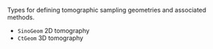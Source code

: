 Types for defining tomographic sampling geometries
and associated methods.

* `SinoGeom` 2D tomography
* `CtGeom` 3D tomography
